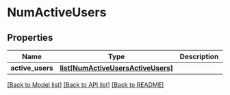 # NumActiveUsers

## Properties
Name | Type | Description | Notes
------------ | ------------- | ------------- | -------------
**active_users** | [**list[NumActiveUsersActiveUsers]**](NumActiveUsersActiveUsers.md) |  | [optional] 

[[Back to Model list]](../README.md#documentation-for-models) [[Back to API list]](../README.md#documentation-for-api-endpoints) [[Back to README]](../README.md)


